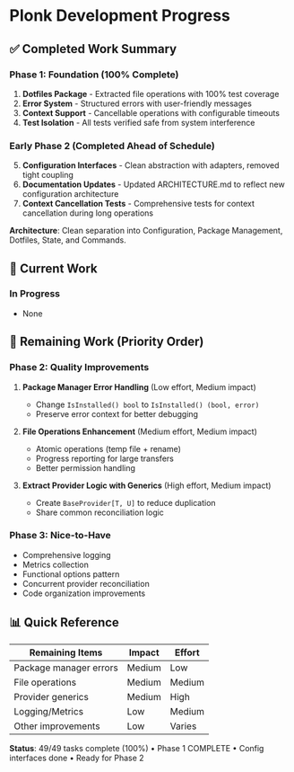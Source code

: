 # Plonk Development Progress

## ✅ Completed Work Summary

### Phase 1: Foundation (100% Complete)
1. **Dotfiles Package** - Extracted file operations with 100% test coverage
2. **Error System** - Structured errors with user-friendly messages  
3. **Context Support** - Cancellable operations with configurable timeouts
4. **Test Isolation** - All tests verified safe from system interference

### Early Phase 2 (Completed Ahead of Schedule)  
5. **Configuration Interfaces** - Clean abstraction with adapters, removed tight coupling
6. **Documentation Updates** - Updated ARCHITECTURE.md to reflect new configuration architecture
7. **Context Cancellation Tests** - Comprehensive tests for context cancellation during long operations

**Architecture**: Clean separation into Configuration, Package Management, Dotfiles, State, and Commands.

## 🚧 Current Work

### In Progress
- None

## 🎯 Remaining Work (Priority Order)

### Phase 2: Quality Improvements
1. **Package Manager Error Handling** (Low effort, Medium impact)
   - Change `IsInstalled() bool` to `IsInstalled() (bool, error)`
   - Preserve error context for better debugging

2. **File Operations Enhancement** (Medium effort, Medium impact)
   - Atomic operations (temp file + rename)
   - Progress reporting for large transfers
   - Better permission handling

3. **Extract Provider Logic with Generics** (High effort, Medium impact)
   - Create `BaseProvider[T, U]` to reduce duplication
   - Share common reconciliation logic

### Phase 3: Nice-to-Have
- Comprehensive logging
- Metrics collection  
- Functional options pattern
- Concurrent provider reconciliation
- Code organization improvements

## 📊 Quick Reference

| Remaining Items | Impact | Effort |
|-----------------|--------|--------|
| Package manager errors | Medium | Low |
| File operations | Medium | Medium |
| Provider generics | Medium | High |
| Logging/Metrics | Low | Medium |
| Other improvements | Low | Varies |

**Status**: 49/49 tasks complete (100%) • Phase 1 COMPLETE • Config interfaces done • Ready for Phase 2